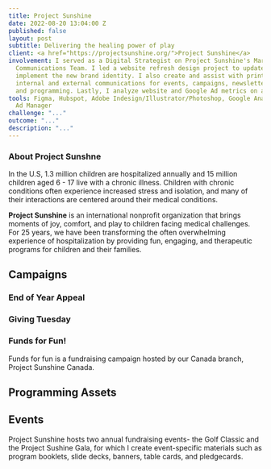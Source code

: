 ```yaml
---
title: Project Sunshine
date: 2022-08-20 13:04:00 Z
published: false
layout: post
subtitle: Delivering the healing power of play
client: <a href="https://projectsunshine.org/">Project Sunshine</a>
involvement: I served as a Digital Strategist on Project Sunshine's Marketing and
  Communications Team. I led a website refresh design project to update the UX and
  implement the new brand identity. I also create and assist with print and digital
  internal and external communications for events, campaigns, newsletters, partnerships,
  and programming. Lastly, I analyze website and Google Ad metrics on a regular basis.
tools: Figma, Hubspot, Adobe Indesign/Illustrator/Photoshop, Google Analytics, Google
  Ad Manager
challenge: "..."
outcome: "..."
description: "..."
---
```


### About Project Sunshne
In the U.S, 1.3 million children are hospitalized annually and 15 million children aged 6 - 17
live with a chronic illness. Children with chronic conditions often experience increased stress
and isolation, and many of their interactions are centered around their medical conditions.

**Project Sunshine** is an international nonprofit organization that brings moments of joy,
comfort, and play to children facing medical challenges. For 25 years, we have been
transforming the often overwhelming experience of hospitalization by providing fun,
engaging, and therapeutic programs for children and their families.

## Campaigns

### End of Year Appeal

### Giving Tuesday

### Funds for Fun!
Funds for fun is a fundraising campaign hosted by our Canada branch, Project Sunshine Canada. 

## Programming Assets

## Events
Project Sunshine hosts two annual fundraising events- the Golf Classic and the Project Sushine Gala, for which I create event-specific materials such as program booklets, slide decks, banners, table cards, and pledgecards. 